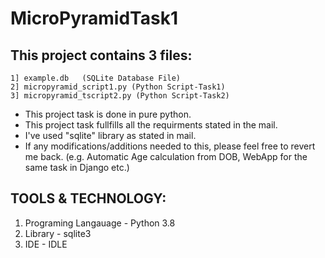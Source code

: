 # MicroPyramidTask1

## This project contains 3 files:
	1] example.db	(SQLite Database File)
	2] micropyramid_script1.py (Python Script-Task1)
	3] micropyramid_tscript2.py (Python Script-Task2)
  
- This project task is done in pure python.
- This project task fullfills all the requirments stated in the mail.
- I've used "sqlite" library as stated in mail.
- If any modifications/additions needed to this, please feel free to revert me back.
	(e.g. Automatic Age calculation from DOB, WebApp for the same task in Django etc.)

## TOOLS & TECHNOLOGY:
1. Programing Langauage - Python 3.8
2. Library - sqlite3
3. IDE - IDLE
